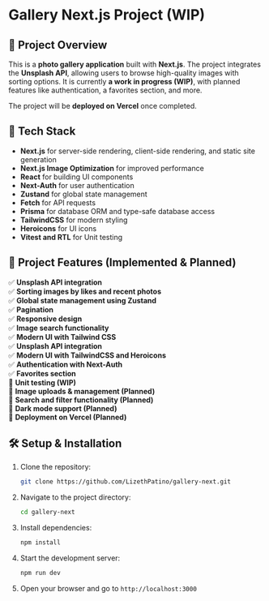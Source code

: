 # **Gallery Next.js Project (WIP)**  

## 📌 **Project Overview**  
This is a **photo gallery application** built with **Next.js**. The project integrates the **Unsplash API**, allowing users to browse high-quality images with sorting options. It is currently **a work in progress (WIP)**, with planned features like authentication, a favorites section, and more.  

The project will be **deployed on Vercel** once completed.  

## 🚀 **Tech Stack**  
- **Next.js** for server-side rendering, client-side rendering, and static site generation
- **Next.js Image Optimization** for improved performance  
- **React** for building UI components  
- **Next-Auth** for user authentication  
- **Zustand** for global state management  
- **Fetch** for API requests
- **Prisma** for database ORM and type-safe database access
- **TailwindCSS** for modern styling  
- **Heroicons** for UI icons
- **Vitest and RTL** for Unit testing 

## 📂 **Project Features (Implemented & Planned)**  
✅ **Unsplash API integration**  
✅ **Sorting images by likes and recent photos**  
✅ **Global state management using Zustand**  
✅ **Pagination**  
✅ **Responsive design**  
✅ **Image search functionality**  
✅ **Modern UI with Tailwind CSS**  
✅ **Unsplash API integration**  
✅ **Modern UI with TailwindCSS and Heroicons**  
✅ **Authentication with Next-Auth**  
✅ **Favorites section**  
🚧 **Unit testing (WIP)**  
🚀 **Image uploads & management (Planned)**  
🚀 **Search and filter functionality (Planned)**  
🚀 **Dark mode support (Planned)**  
🚀 **Deployment on Vercel (Planned)**  

## 🛠 **Setup & Installation**  
1. Clone the repository:  
   ```bash
   git clone https://github.com/LizethPatino/gallery-next.git
   ```  
2. Navigate to the project directory:  
   ```bash
   cd gallery-next
   ```  
3. Install dependencies:  
   ```bash
   npm install
   ```  
4. Start the development server:  
   ```bash
   npm run dev
   ```  
5. Open your browser and go to `http://localhost:3000`  

